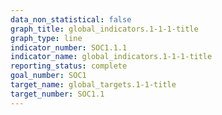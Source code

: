 ```yaml
---
data_non_statistical: false
graph_title: global_indicators.1-1-1-title
graph_type: line
indicator_number: SOC1.1.1
indicator_name: global_indicators.1-1-1-title
reporting_status: complete
goal_number: SOC1
target_name: global_targets.1-1-title
target_number: SOC1.1
---
```

